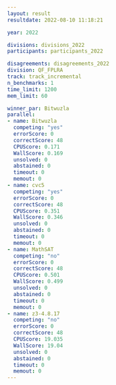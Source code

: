 ```yaml
---
layout: result
resultdate: 2022-08-10 11:18:21

year: 2022

divisions: divisions_2022
participants: participants_2022

disagreements: disagreements_2022
division: QF_FPLRA
track: track_incremental
n_benchmarks: 1
time_limit: 1200
mem_limit: 60

winner_par: Bitwuzla
parallel:
- name: Bitwuzla
  competing: "yes"
  errorScore: 0
  correctScore: 48
  CPUScore: 0.171
  WallScore: 0.169
  unsolved: 0
  abstained: 0
  timeout: 0
  memout: 0
- name: cvc5
  competing: "yes"
  errorScore: 0
  correctScore: 48
  CPUScore: 0.351
  WallScore: 0.346
  unsolved: 0
  abstained: 0
  timeout: 0
  memout: 0
- name: MathSAT
  competing: "no"
  errorScore: 0
  correctScore: 48
  CPUScore: 0.501
  WallScore: 0.499
  unsolved: 0
  abstained: 0
  timeout: 0
  memout: 0
- name: z3-4.8.17
  competing: "no"
  errorScore: 0
  correctScore: 48
  CPUScore: 19.035
  WallScore: 19.04
  unsolved: 0
  abstained: 0
  timeout: 0
  memout: 0
---
```

